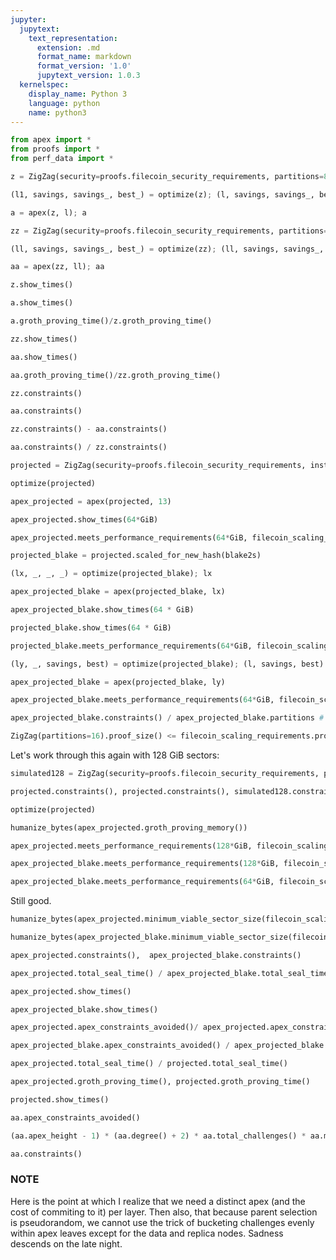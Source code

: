 ```yaml
---
jupyter:
  jupytext:
    text_representation:
      extension: .md
      format_name: markdown
      format_version: '1.0'
      jupytext_version: 1.0.3
  kernelspec:
    display_name: Python 3
    language: python
    name: python3
---
```


```python
from apex import *
from proofs import *
from perf_data import *
```

```python
z = ZigZag(security=proofs.filecoin_security_requirements, partitions=8, size=64*GiB, merkle_hash=pedersen)
```

```python
(l1, savings, savings_, best_) = optimize(z); (l, savings, savings_, best_)
```

```python
a = apex(z, l); a
```

```python
zz = ZigZag(security=proofs.filecoin_security_requirements, partitions=8, size=64*GiB, merkle_hash=blake2s)
```

```python
(ll, savings, savings_, best_) = optimize(zz); (ll, savings, savings_, best_)
```

```python
aa = apex(zz, ll); aa
```

```python
z.show_times()
```

```python
a.show_times()
```

```python
a.groth_proving_time()/z.groth_proving_time()
```

```python
zz.show_times()
```

```python
aa.show_times()
```

```python
aa.groth_proving_time()/zz.groth_proving_time()
```

```python
zz.constraints()
```

```python
aa.constraints()
```

```python
zz.constraints() - aa.constraints()
```

```python
aa.constraints() / zz.constraints()
```

```python
projected = ZigZag(security=proofs.filecoin_security_requirements, instance=projected_instance, partitions=8)
```

```python
optimize(projected)
```

```python
apex_projected = apex(projected, 13)
```

```python
apex_projected.show_times(64*GiB)
```

```python
apex_projected.meets_performance_requirements(64*GiB, filecoin_scaling_requirements)
```

```python
projected_blake = projected.scaled_for_new_hash(blake2s)
```

```python
(lx, _, _, _) = optimize(projected_blake); lx
```

```python
apex_projected_blake = apex(projected_blake, lx)
```

```python
apex_projected_blake.show_times(64 * GiB)
```

```python
projected_blake.show_times(64 * GiB)
```

```python
projected_blake.meets_performance_requirements(64*GiB, filecoin_scaling_requirements)
```

```python
(ly, _, savings, best) = optimize(projected_blake); (l, savings, best)
```

```python
apex_projected_blake = apex(projected_blake, ly)
```

```python
apex_projected_blake.meets_performance_requirements(64*GiB, filecoin_scaling_requirements)
```

```python
apex_projected_blake.constraints() / apex_projected_blake.partitions # how many constraints in each partition
```

```python
ZigZag(partitions=16).proof_size() <= filecoin_scaling_requirements.proof_size * 128 * GiB
```

Let's work through this again with 128 GiB sectors:

```python
simulated128 = ZigZag(security=proofs.filecoin_security_requirements, partitions=8, size=128*GiB, merkle_hash=blake2s)
```

```python
projected.constraints(), projected.constraints(), simulated128.constraints()
```

```python
optimize(projected)
```

```python
humanize_bytes(apex_projected.groth_proving_memory())
```

```python
apex_projected.meets_performance_requirements(128*GiB, filecoin_scaling_requirements)
```

```python
apex_projected_blake.meets_performance_requirements(128*GiB, filecoin_scaling_requirements)
```

```python
apex_projected_blake.meets_performance_requirements(64*GiB, filecoin_scaling_requirements)
```

Still good.

```python
humanize_bytes(apex_projected.minimum_viable_sector_size(filecoin_scaling_requirements))
```

```python
humanize_bytes(apex_projected_blake.minimum_viable_sector_size(filecoin_scaling_requirements))
```

```python
apex_projected.constraints(),  apex_projected_blake.constraints()
```

```python
apex_projected.total_seal_time() / apex_projected_blake.total_seal_time()
```

```python
apex_projected.show_times()
```

```python
apex_projected_blake.show_times()
```

```python
apex_projected.apex_constraints_avoided()/ apex_projected.apex_constraints()
```

```python
apex_projected_blake.apex_constraints_avoided() / apex_projected_blake.apex_constraints()
```

```python
apex_projected.total_seal_time() / projected.total_seal_time()
```

```python
apex_projected.groth_proving_time(), projected.groth_proving_time()
```

```python
projected.show_times()
```

```python
aa.apex_constraints_avoided()
```

```python
(aa.apex_height - 1) * (aa.degree() + 2) * aa.total_challenges() * aa.merkle_hash.constraints **aa.constraint_proving_time
```

```python
aa.constraints()
```

### NOTE

Here is the point at which I realize that we need a distinct apex (and the cost of commiting to it) per layer. Then also, that because parent selection is pseudorandom, we cannot use the trick of bucketing challenges evenly within apex leaves except for the data and replica nodes. Sadness descends on the late night.

```python

```
